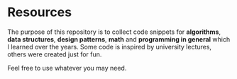 # Resources

The purpose of this repository is to collect code snippets for **algorithms**, **data structures**, **design patterns**, **math** and **programming in general** which I learned over the years. Some code is inspired by university lectures, others were created just for fun.

Feel free to use whatever you may need.



